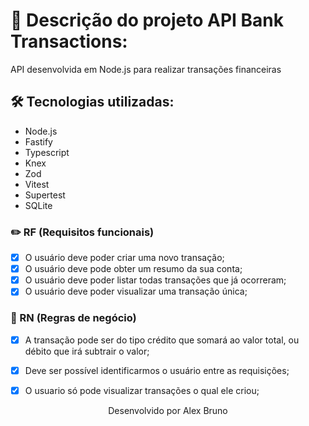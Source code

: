 # 🏦 Descrição do projeto API Bank Transactions:

API desenvolvida em Node.js para realizar transações financeiras 

## 🛠️ Tecnologias utilizadas:

* Node.js
* Fastify
* Typescript
* Knex
* Zod
* Vitest
* Supertest
* SQLite

### ✏️ RF (Requisitos funcionais)

- [x] O usuário deve poder criar uma novo transação;
- [x] O usuário deve pode obter um resumo da sua conta;
- [x] O usuário deve poder listar todas transações que já ocorreram;
- [x] O usuário deve poder visualizar uma transação única;

### 💼 RN (Regras de negócio)

- [x] A transação pode ser do tipo crédito que somará ao valor total, ou débito que irá subtrair o valor;
- [x] Deve ser possível identificarmos o usuário entre as requisições;
- [x] O usuario só pode visualizar transações o qual ele criou;



<p align="center">Desenvolvido por Alex Bruno</p>